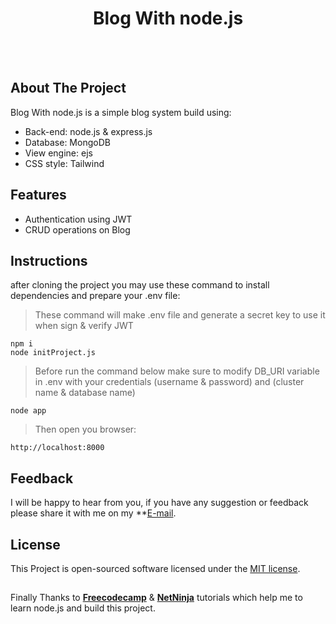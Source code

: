 <h1 align="center">Blog With node.js</h1>

<br><br>

## About The Project
Blog With node.js is a simple blog system build using:
- Back-end: node.js & express.js
- Database: MongoDB 
- View engine: ejs
- CSS style: Tailwind

## Features
- Authentication using JWT
- CRUD operations on Blog

## Instructions
after cloning the project you may use these command to install dependencies and prepare your .env file:
> These command will make .env file and generate a secret key to use it when sign & verify JWT
```
npm i
node initProject.js
```
> Before run the command below make sure to modify DB_URI variable in .env with your credentials (username & password) and (cluster name & database name)
```
node app
```
> Then open you browser:
```
http://localhost:8000
```

## Feedback
I will be happy to hear from you, if you have any suggestion or feedback please share it with me on my **[E-mail](mailto:alhennawi.hussam@gmail.com).

## License
This Project is open-sourced software licensed under the [MIT license](https://opensource.org/licenses/MIT).

## 
Finally Thanks to **[Freecodecamp](https://www.youtube.com/c/Freecodecamp)** & **[NetNinja](https://www.youtube.com/@NetNinja)** tutorials which help me to learn node.js and build this project.
